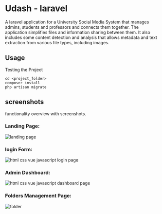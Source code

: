 Udash - laravel
==============

A laravel application for a University Social Media System that manages admins, students and professors and connects them together. The application simplifies files and information sharing between them. It also includes some content detection and analysis that allows metadata and text extraction from various file types, including images.

Usage
-----

Testing the Project

    cd <project_folder>
    composer install
    php artisan migrate

screenshots 
------

functionality overview with screenshots.
<h3 align="left">Landing Page:</h3>

 ![landing page](https://user-images.githubusercontent.com/78790570/153942068-ac66784c-65b5-46f0-ba01-4fef305a353c.png)
 
 <h3 align="left">login Form:</h3>

 
![html css vue javascript login page](https://user-images.githubusercontent.com/78790570/153943025-840d23e7-18c6-460b-a7ac-24a9c8c74b74.png)

 <h3 align="left">Admin Dashboard:</h3>

 
![html css vue javascript dashboard page](https://user-images.githubusercontent.com/78790570/153945269-71680143-e9f6-48c7-91d9-03f78a714ead.png)



 <h3 align="left">Folders Management Page:</h3>

 
![folder](https://user-images.githubusercontent.com/78790570/153945362-fcf34bd9-b421-4c74-b543-e94cd0e9ad46.PNG)

